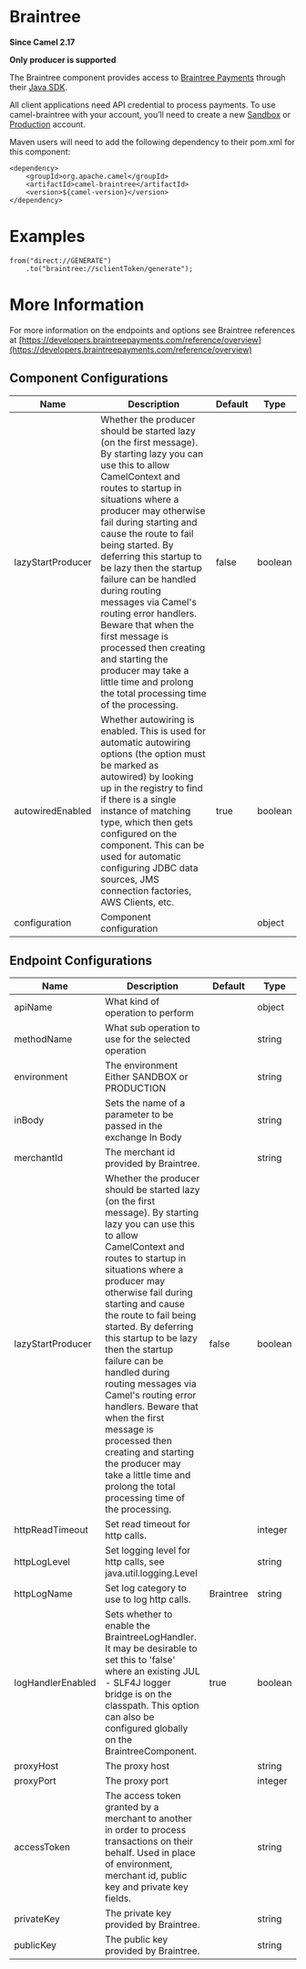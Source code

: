 # Braintree

**Since Camel 2.17**

**Only producer is supported**

The Braintree component provides access to [Braintree
Payments](https://www.braintreepayments.com/) through their [Java
SDK](https://developers.braintreepayments.com/start/hello-server/java).

All client applications need API credential to process payments. To use
camel-braintree with your account, you’ll need to create a new
[Sandbox](https://www.braintreepayments.com/get-started) or
[Production](https://www.braintreepayments.com/signup) account.

Maven users will need to add the following dependency to their pom.xml
for this component:

    <dependency>
        <groupId>org.apache.camel</groupId>
        <artifactId>camel-braintree</artifactId>
        <version>${camel-version}</version>
    </dependency>

# Examples

    from("direct://GENERATE")
        .to("braintree://sclientToken/generate");

# More Information

For more information on the endpoints and options see Braintree
references at
[https://developers.braintreepayments.com/reference/overview](https://developers.braintreepayments.com/reference/overview)

## Component Configurations

  
|Name|Description|Default|Type|
|---|---|---|---|
|lazyStartProducer|Whether the producer should be started lazy (on the first message). By starting lazy you can use this to allow CamelContext and routes to startup in situations where a producer may otherwise fail during starting and cause the route to fail being started. By deferring this startup to be lazy then the startup failure can be handled during routing messages via Camel's routing error handlers. Beware that when the first message is processed then creating and starting the producer may take a little time and prolong the total processing time of the processing.|false|boolean|
|autowiredEnabled|Whether autowiring is enabled. This is used for automatic autowiring options (the option must be marked as autowired) by looking up in the registry to find if there is a single instance of matching type, which then gets configured on the component. This can be used for automatic configuring JDBC data sources, JMS connection factories, AWS Clients, etc.|true|boolean|
|configuration|Component configuration||object|

## Endpoint Configurations

  
|Name|Description|Default|Type|
|---|---|---|---|
|apiName|What kind of operation to perform||object|
|methodName|What sub operation to use for the selected operation||string|
|environment|The environment Either SANDBOX or PRODUCTION||string|
|inBody|Sets the name of a parameter to be passed in the exchange In Body||string|
|merchantId|The merchant id provided by Braintree.||string|
|lazyStartProducer|Whether the producer should be started lazy (on the first message). By starting lazy you can use this to allow CamelContext and routes to startup in situations where a producer may otherwise fail during starting and cause the route to fail being started. By deferring this startup to be lazy then the startup failure can be handled during routing messages via Camel's routing error handlers. Beware that when the first message is processed then creating and starting the producer may take a little time and prolong the total processing time of the processing.|false|boolean|
|httpReadTimeout|Set read timeout for http calls.||integer|
|httpLogLevel|Set logging level for http calls, see java.util.logging.Level||string|
|httpLogName|Set log category to use to log http calls.|Braintree|string|
|logHandlerEnabled|Sets whether to enable the BraintreeLogHandler. It may be desirable to set this to 'false' where an existing JUL - SLF4J logger bridge is on the classpath. This option can also be configured globally on the BraintreeComponent.|true|boolean|
|proxyHost|The proxy host||string|
|proxyPort|The proxy port||integer|
|accessToken|The access token granted by a merchant to another in order to process transactions on their behalf. Used in place of environment, merchant id, public key and private key fields.||string|
|privateKey|The private key provided by Braintree.||string|
|publicKey|The public key provided by Braintree.||string|
